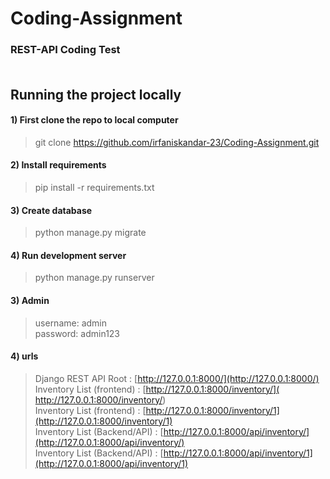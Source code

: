 # Coding-Assignment

### REST-API Coding Test<br><br>

## Running the project locally
#### 1) First clone the repo to local computer
> git clone https://github.com/irfaniskandar-23/Coding-Assignment.git <br>


#### 2) Install requirements
> pip install -r requirements.txt

#### 3) Create database
> python manage.py migrate

#### 4) Run development server
> python manage.py runserver


#### 3) Admin
> username: admin <br>
 password: admin123

#### 4) urls
> Django REST API Root : [http://127.0.0.1:8000/](http://127.0.0.1:8000/)<br>
> Inventory List (frontend) : [http://127.0.0.1:8000/inventory/](  http://127.0.0.1:8000/inventory/)<br>
> Inventory List (frontend) : [http://127.0.0.1:8000/inventory/1](http://127.0.0.1:8000/inventory/1)<br>
> Inventory List (Backend/API)  : [http://127.0.0.1:8000/api/inventory/](http://127.0.0.1:8000/api/inventory/)<br>
> Inventory List (Backend/API)  : [http://127.0.0.1:8000/api/inventory/1](http://127.0.0.1:8000/api/inventory/1)<br>




